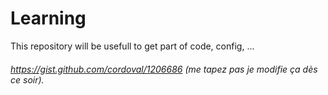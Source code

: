 # Learning
This repository will be usefull to get part of code, config, ...

###### https://gist.github.com/cordoval/1206686 (me tapez pas je modifie ça dès ce soir).
